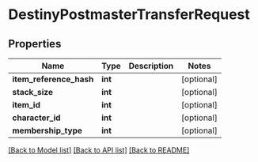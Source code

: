 # DestinyPostmasterTransferRequest

## Properties
Name | Type | Description | Notes
------------ | ------------- | ------------- | -------------
**item_reference_hash** | **int** |  | [optional] 
**stack_size** | **int** |  | [optional] 
**item_id** | **int** |  | [optional] 
**character_id** | **int** |  | [optional] 
**membership_type** | **int** |  | [optional] 

[[Back to Model list]](../README.md#documentation-for-models) [[Back to API list]](../README.md#documentation-for-api-endpoints) [[Back to README]](../README.md)


